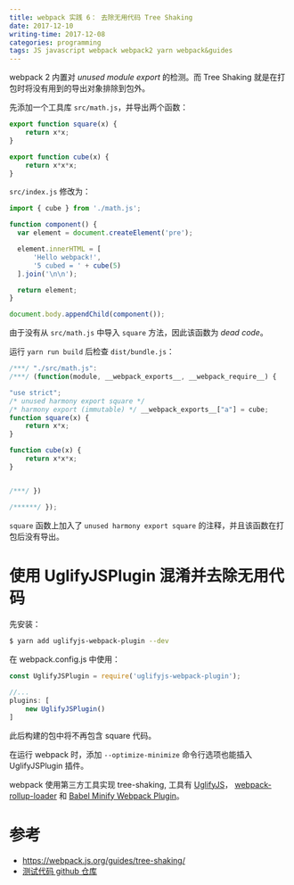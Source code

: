 ```yaml
---
title: webpack 实践 6： 去除无用代码 Tree Shaking
date: 2017-12-10
writing-time: 2017-12-08
categories: programming
tags: JS javascript webpack webpack2 yarn webpack&guides
---
```


webpack 2 内置对 *unused module export* 的检测。而 Tree Shaking 就是在打包时将没有用到的导出对象排除到包外。

先添加一个工具库 `src/math.js`，并导出两个函数：

```javascript
export function square(x) {
    return x*x;
}

export function cube(x) {
    return x*x*x;
}
```

`src/index.js` 修改为：

```javascript
import { cube } from './math.js';

function component() {
  var element = document.createElement('pre');

  element.innerHTML = [
      'Hello webpack!',
      '5 cubed = ' + cube(5)
  ].join('\n\n');

  return element;
}

document.body.appendChild(component());
```

由于没有从 `src/math.js` 中导入 `square` 方法，因此该函数为 *dead code*。

运行 `yarn run build` 后检查 `dist/bundle.js`：

```javascript
/***/ "./src/math.js":
/***/ (function(module, __webpack_exports__, __webpack_require__) {

"use strict";
/* unused harmony export square */
/* harmony export (immutable) */ __webpack_exports__["a"] = cube;
function square(x) {
    return x*x;
}

function cube(x) {
    return x*x*x;
}


/***/ })

/******/ });
```

`square` 函数上加入了 `unused harmony export square` 的注释，并且该函数在打包后没有导出。

# 使用 UglifyJSPlugin 混淆并去除无用代码

先安装：

```bash
$ yarn add uglifyjs-webpack-plugin --dev
```

在 webpack.config.js 中使用：

```javascript
const UglifyJSPlugin = require('uglifyjs-webpack-plugin');

//...
plugins: [
    new UglifyJSPlugin()
]
```

此后构建的包中将不再包含 square 代码。

在运行 webpack 时，添加 `--optimize-minimize` 命令行选项也能插入 UglifyJSPlugin 插件。

webpack 使用第三方工具实现 tree-shaking, 工具有 [UglifyJS](https://webpack.js.org/plugins/uglifyjs-webpack-plugin/)， [webpack-rollup-loader](https://github.com/erikdesjardins/webpack-rollup-loader) 和  [Babel Minify Webpack Plugin](https://webpack.js.org/plugins/babel-minify-webpack-plugin)。


# 参考

+ https://webpack.js.org/guides/tree-shaking/
+ [测试代码 github 仓库](https://github.com/haiiiiiyun/webpack-practice)
